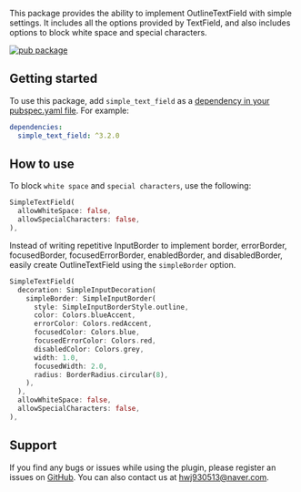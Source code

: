 This package provides the ability to implement OutlineTextField with simple settings.
It includes all the options provided by TextField, and also includes options to block white space and special characters.

[![pub package](https://img.shields.io/pub/v/simple_text_field.svg)](https://pub.dev/packages/simple_text_field)

## Getting started

To use this package, add `simple_text_field` as a [dependency in your pubspec.yaml file](https://flutter.io/platform-plugins/). For example:

```yaml
dependencies:
  simple_text_field: ^3.2.0
```

## How to use

To block `white space` and `special characters`, use the following:

```dart
SimpleTextField(
  allowWhiteSpace: false,
  allowSpecialCharacters: false,
),
```

Instead of writing repetitive InputBorder to implement border, errorBorder, focusedBorder, 
focusedErrorBorder, enabledBorder, and disabledBorder, easily create OutlineTextField using the `simpleBorder` option.

```dart
SimpleTextField(
  decoration: SimpleInputDecoration(
    simpleBorder: SimpleInputBorder(
      style: SimpleInputBorderStyle.outline,
      color: Colors.blueAccent,
      errorColor: Colors.redAccent,
      focusedColor: Colors.blue,
      focusedErrorColor: Colors.red,
      disabledColor: Colors.grey,
      width: 1.0,
      focusedWidth: 2.0,
      radius: BorderRadius.circular(8),
    ),
  ),
  allowWhiteSpace: false,
  allowSpecialCharacters: false,
),
```

## Support

If you find any bugs or issues while using the plugin, please register an issues on [GitHub](https://github.com/Dev-hwang/simple_text_field/issues). You can also contact us at <hwj930513@naver.com>.
